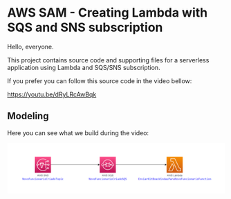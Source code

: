 # AWS SAM - Creating Lambda with SQS and SNS subscription

Hello, everyone.

This project contains source code and supporting files for a serverless application using Lambda and SQS/SNS subscription.

If you prefer you can follow this source code in the video bellow:

https://youtu.be/dRyLRcAwBqk


## Modeling

Here you can see what we build during the video:

<img width="800px" src="./modelagem.png" />